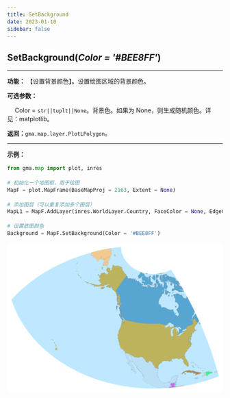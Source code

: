 ```yaml
---
title: SetBackground
date: 2023-01-10
sidebar: false
---
```


## **SetBackground**(*Color = '#BEE8FF'*)<Badge text="1.1.2 +"/> 

---

**功能：** 【设置背景颜色】。设置绘图区域的背景颜色。

**可选参数：**

&emsp; Color = `str||tuplt||None`。背景色。如果为 None，则生成随机颜色。详见：matplotlib。

**返回：**`gma.map.layer.PlotLPolygon`。

---

**示例：**
```python
from gma.map import plot, inres

# 初始化一个地图框，用于绘图
MapF = plot.MapFrame(BaseMapProj = 2163, Extent = None)

# 添加图层（可以重复添加多个图层）
MapL1 = MapF.AddLayer(inres.WorldLayer.Country, FaceColor = None, EdgeColor = 'gray', LineWidth = 0.1)

# 设置底图颜色
Background = MapF.SetBackground(Color = '#BEE8FF')
```
![](/map/SetBackground.png)

